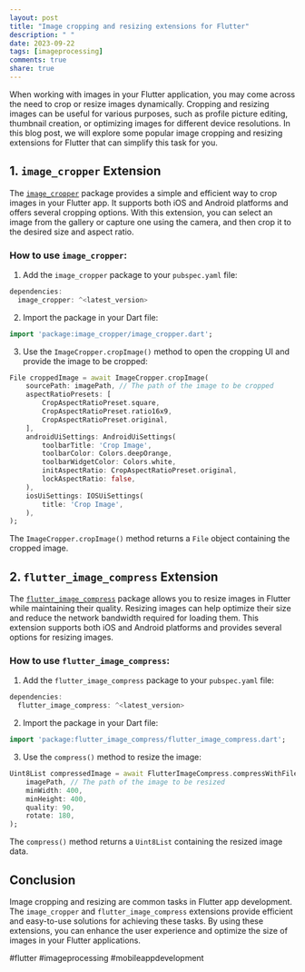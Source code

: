 ```yaml
---
layout: post
title: "Image cropping and resizing extensions for Flutter"
description: " "
date: 2023-09-22
tags: [imageprocessing]
comments: true
share: true
---
```


When working with images in your Flutter application, you may come across the need to crop or resize images dynamically. Cropping and resizing images can be useful for various purposes, such as profile picture editing, thumbnail creation, or optimizing images for different device resolutions. In this blog post, we will explore some popular image cropping and resizing extensions for Flutter that can simplify this task for you.

## 1. `image_cropper` Extension

The [`image_cropper`](https://pub.dev/packages/image_cropper) package provides a simple and efficient way to crop images in your Flutter app. It supports both iOS and Android platforms and offers several cropping options. With this extension, you can select an image from the gallery or capture one using the camera, and then crop it to the desired size and aspect ratio.

### How to use `image_cropper`:

1. Add the `image_cropper` package to your `pubspec.yaml` file:

```dart
dependencies:
  image_cropper: ^<latest_version>
```

2. Import the package in your Dart file:

```dart
import 'package:image_cropper/image_cropper.dart';
```

3. Use the `ImageCropper.cropImage()` method to open the cropping UI and provide the image to be cropped:

```dart
File croppedImage = await ImageCropper.cropImage(
    sourcePath: imagePath, // The path of the image to be cropped
    aspectRatioPresets: [
        CropAspectRatioPreset.square,
        CropAspectRatioPreset.ratio16x9,
        CropAspectRatioPreset.original,
    ],
    androidUiSettings: AndroidUiSettings(
        toolbarTitle: 'Crop Image',
        toolbarColor: Colors.deepOrange,
        toolbarWidgetColor: Colors.white,
        initAspectRatio: CropAspectRatioPreset.original,
        lockAspectRatio: false,
    ),
    iosUiSettings: IOSUiSettings(
        title: 'Crop Image',
    ),
);
```

The `ImageCropper.cropImage()` method returns a `File` object containing the cropped image.

## 2. `flutter_image_compress` Extension

The [`flutter_image_compress`](https://pub.dev/packages/flutter_image_compress) package allows you to resize images in Flutter while maintaining their quality. Resizing images can help optimize their size and reduce the network bandwidth required for loading them. This extension supports both iOS and Android platforms and provides several options for resizing images.

### How to use `flutter_image_compress`:

1. Add the `flutter_image_compress` package to your `pubspec.yaml` file:

```dart
dependencies:
  flutter_image_compress: ^<latest_version>
```

2. Import the package in your Dart file:

```dart
import 'package:flutter_image_compress/flutter_image_compress.dart';
```

3. Use the `compress()` method to resize the image:

```dart
Uint8List compressedImage = await FlutterImageCompress.compressWithFile(
    imagePath, // The path of the image to be resized
    minWidth: 400,
    minHeight: 400,
    quality: 90,
    rotate: 180,
);
```

The `compress()` method returns a `Uint8List` containing the resized image data.

## Conclusion

Image cropping and resizing are common tasks in Flutter app development. The `image_cropper` and `flutter_image_compress` extensions provide efficient and easy-to-use solutions for achieving these tasks. By using these extensions, you can enhance the user experience and optimize the size of images in your Flutter applications.

#flutter #imageprocessing #mobileappdevelopment